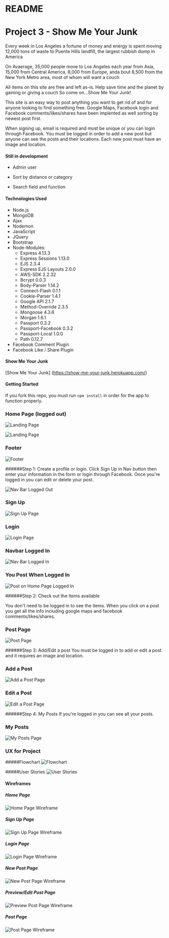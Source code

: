 # README

# Project 3 - Show Me Your Junk
Every week in Los Angeles a fortune of money and energy is spent moving 12,000 tons of waste to Puente Hills landfill, the largest rubbish dump in America

On Avaerage, 35,000 people move to Los Angeles each year from Asia, 15,000 from Central America, 8,000 from Europe, anda bout 8,500 from the New York Metro area, most of whom will want a couch 

All items on this site are free and left as-is. Help save time and the planet by gaining or giving a couch 
So come on...Show Me Your Junk!

This site is an easy way to post anything you want to get rid of and for anyone looking to find something free. Google Maps, Facebook login and Facebook comments/likes/shares have been implented as well sorting by newest post first.

When signing up, email is required and must be unique or you can login through Facebook. You must be logged in order to add a new post but anyone can see the posts and their locations. Each new post must have an image and location.

#### Still in development

* Admin user

* Sort by distance or category

* Search field and function

#### Technologies Used
* Node.js
* MongoDB
* Ajax
* Nodemon
* JavaScript
* JQuery
* Bootstrap
* Node-Modules:
	* Express 4.13.3
	* Express Sessions 1.13.0
	* EJS 2.3.4
	* Express EJS Layouts 2.0.0
	* AWS-SDK 2.2.32
	* Bcrypt 0.0.3
	* Body-Parser 1.14.2
	* Connect-Flash 0.1.1
	* Cookie-Parser 1.4.1
	* Google API 2.1.7
	* Method-Override 2.3.5
	* Mongoose 4.3.6
	* Morgan 1.6.1
	* Passport 0.3.2
	* Passport-Facebook 0.3.2
	* Passport-Local 1.0.0
	* Path 0.12.7
* Facebook Comment Plugin
* Facebook Like / Share Plugin

#### Show Me Your Junk

[Show Me Your Junk] (https://show-me-your-junk.herokuapp.com/)

#### Getting Started

If you fork this repo, you must run `npm install` in order for the app to function properly.

### Home Page (logged out)

![Landing Page](/assets/header.png)

![Landing Page](/assets/home_page.png)

### Footer

![Footer](/assets/footer.png)


######Step 1: Create a profile or login.
Click Sign Up in Nav button then enter your information in the form or login through Facebook. Once you're logged in you can edit or delete your post.
<br>

![Nav Bar Logged Out](/assets/nav-loggedout.png)

### Sign Up
![Sign Up Page](/assets/signup.png)

### Login
![Login Page](/assets/login.png)

### Navbar Logged In
![Nav Bar Logged In](/assets/nav-loggedin.png)

### You Post When Logged In
![Post on Home Page Logged In](/assets/post-loggedin.png)

######Step 2: Check out the items available

You don't need to be logged in to see the items. When you click on a post you get all the info including google maps and facebook comments/likes/shares.

### Post Page
![Post Page](/assets/post.png)

######Step 3: Add/Edit a post
You must be logged in to add or edit a post and it requires an image and location.

### Add a Post
![Add a Post Page](/assets/add-post.png)

### Edit a Post
![Edit a Post Page](/assets/edit-post.png)

######Step 4: My Posts
If you're logged in you can see all your posts.

### My Posts
![My Posts Page](/assets/myposts.png)

### UX for Project

#####Flowchart
![Flowchart](/assets/Project03_Flowchart.png)

#####User Stories
![User Stories](/assets/UserStories.png)
#### Wireframes
##### Home Page
![Home Page Wireframe](/assets/Project03_WF01.png)

##### Sign Up Page
![Sign Up Page Wireframe](/assets/Project03_WF02.png)

##### Login Page
![Login Page Wireframe](/assets/Project03_WF03.png)

##### New Post Page
![New Post Page Wireframe](/assets/Project03_WF04.png)

##### Preview/Edit Post Page
![Preview Post Page Wireframe](/assets/Project03_WF05.png)

##### Post Page
![Post Page Wireframe](/assets/Project03_WF06.png)
